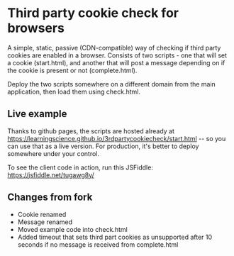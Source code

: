 Third party cookie check for browsers
=====================================

A simple, static, passive (CDN-compatible) way of checking if third party cookies are enabled in a browser.
Consists of two scripts - one that will set a cookie (start.html), and another that will post a message depending on if the
cookie is present or not (complete.html).

Deploy the two scripts somewhere on a different domain from the main application, then load them using check.html.

## Live example

Thanks to github pages, the scripts are hosted already at https://learningscience.github.io/3rdpartycookiecheck/start.html -- so you can use that as a live version. For production, it's better to deploy somewhere under your control.

To see the client code in action, run this JSFiddle: https://jsfiddle.net/tugawg8y/

## Changes from fork
* Cookie renamed
* Message renamed
* Moved example code into check.html
* Added timeout that sets third part cookies as unsupported after 10 seconds if no message is received from complete.html
